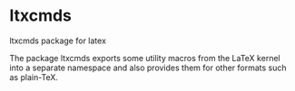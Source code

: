 # ltxcmds

ltxcmds package for latex



The package ltxcmds exports some utility macros
from the LaTeX kernel into a separate namespace and
also provides them for other formats such as plain-TeX.

